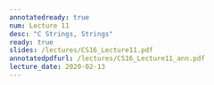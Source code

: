 ```yaml
---
annotatedready: true
num: Lecture 11
desc: "C Strings, Strings"
ready: true
slides: /lectures/CS16_Lecture11.pdf
annotatedpdfurl: /lectures/CS16_Lecture11_ann.pdf
lecture_date: 2020-02-13
---
```







